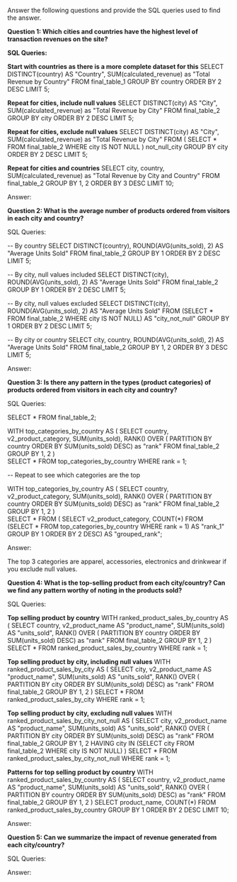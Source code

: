 Answer the following questions and provide the SQL queries used to find the answer.

    
**Question 1: Which cities and countries have the highest level of transaction revenues on the site?**


**SQL Queries:**

**Start with countries as there is a more complete dataset for this**
SELECT DISTINCT(country) AS "Country", SUM(calculated_revenue) as "Total Revenue by Country" FROM final_table_1
GROUP BY country
ORDER BY 2 DESC
LIMIT 5;

**Repeat for cities, include null values**
SELECT DISTINCT(city) AS "City", SUM(calculated_revenue) as "Total Revenue by City" 
FROM final_table_2
GROUP BY city
ORDER BY 2 DESC
LIMIT 5;

**Repeat for cities, exclude null values**
SELECT DISTINCT(city) AS "City", SUM(calculated_revenue) as "Total Revenue by City" 
FROM (
	SELECT *
	FROM final_table_2
	WHERE city IS NOT NULL
	) not_null_city
GROUP BY city
ORDER BY 2 DESC
LIMIT 5;

**Repeat for cities and countries**
SELECT city, country, SUM(calculated_revenue) as "Total Revenue by City and Country"
FROM final_table_2
GROUP BY 1, 2
ORDER BY 3 DESC
LIMIT 10;

Answer:




**Question 2: What is the average number of products ordered from visitors in each city and country?**


SQL Queries:

-- By country
SELECT DISTINCT(country), ROUND(AVG(units_sold), 2) AS "Average Units Sold"
FROM final_table_2
GROUP BY 1
ORDER BY 2 DESC
LIMIT 5;

-- By city, null values included
SELECT DISTINCT(city), ROUND(AVG(units_sold), 2) AS "Average Units Sold"
FROM final_table_2
GROUP BY 1
ORDER BY 2 DESC
LIMIT 5;

-- By city, null values excluded
SELECT DISTINCT(city), ROUND(AVG(units_sold), 2) AS "Average Units Sold"
FROM (SELECT * FROM final_table_2 WHERE city IS NOT NULL) AS "city_not_null"
GROUP BY 1
ORDER BY 2 DESC
LIMIT 5;

-- By city or country
SELECT city, country, ROUND(AVG(units_sold), 2) AS "Average Units Sold"
FROM final_table_2
GROUP BY 1, 2
ORDER BY 3 DESC
LIMIT 5;

Answer:





**Question 3: Is there any pattern in the types (product categories) of products ordered from visitors in each city and country?**


SQL Queries:

SELECT * FROM final_table_2;

WITH top_categories_by_country AS (
	SELECT country, v2_product_category, SUM(units_sold), 
	RANK() OVER (
		PARTITION BY country
		ORDER BY SUM(units_sold) DESC) as "rank"
	FROM final_table_2
	GROUP BY 1, 2
	)	
SELECT *
FROM top_categories_by_country
WHERE rank = 1;

-- Repeat to see which categories are the top

WITH top_categories_by_country AS (
	SELECT country, v2_product_category, SUM(units_sold), 
	RANK() OVER (
		PARTITION BY country
		ORDER BY SUM(units_sold) DESC) as "rank"
	FROM final_table_2
	GROUP BY 1, 2
	)	
SELECT * 
FROM (
SELECT v2_product_category, COUNT(*)
FROM (SELECT * FROM top_categories_by_country WHERE rank = 1) AS "rank_1"
GROUP BY 1
ORDER BY 2 DESC) AS "grouped_rank";

Answer:

The top 3 categories are apparel, accessories, electronics and drinkwear if you exclude null values.

**Question 4: What is the top-selling product from each city/country? Can we find any pattern worthy of noting in the products sold?**

SQL Queries:

**Top selling product by country**
WITH ranked_product_sales_by_country AS (
	SELECT country, v2_product_name AS "product_name", SUM(units_sold) AS "units_sold", 
	RANK() OVER (
		PARTITION BY country
		ORDER BY SUM(units_sold) DESC) as "rank"
	FROM final_table_2
	GROUP BY 1, 2
	)
SELECT *
FROM ranked_product_sales_by_country
WHERE rank = 1;

**Top selling product by city, including null values**
WITH ranked_product_sales_by_city AS (
	SELECT city, v2_product_name AS "product_name", SUM(units_sold) AS "units_sold", 
	RANK() OVER (
	PARTITION BY city
	ORDER BY SUM(units_sold) DESC) as "rank"
	FROM final_table_2
	GROUP BY 1, 2
	)
SELECT *
FROM ranked_product_sales_by_city
WHERE rank = 1;

**Top selling product by city, excluding null values**
WITH ranked_product_sales_by_city_not_null AS (
	SELECT city, v2_product_name AS "product_name", SUM(units_sold) AS "units_sold", 
	RANK() OVER (
	PARTITION BY city
	ORDER BY SUM(units_sold) DESC) as "rank"
	FROM final_table_2 
	GROUP BY 1, 2
	HAVING city IN (SELECT city FROM final_table_2 WHERE city IS NOT NULL)
	)
SELECT *
FROM ranked_product_sales_by_city_not_null
WHERE rank = 1;

**Patterns for top selling product by country**
WITH ranked_product_sales_by_country AS (
	SELECT country, v2_product_name AS "product_name", SUM(units_sold) AS "units_sold", 
	RANK() OVER (
	PARTITION BY country
	ORDER BY SUM(units_sold) DESC) as "rank"
	FROM final_table_2
	GROUP BY 1, 2
	)
SELECT product_name, COUNT(*) FROM ranked_product_sales_by_country
GROUP BY 1
ORDER BY 2 DESC
LIMIT 10;

Answer:





**Question 5: Can we summarize the impact of revenue generated from each city/country?**

SQL Queries:


Answer:







